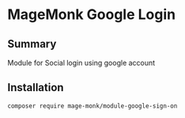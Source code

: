 # MageMonk Google Login

## Summary
Module for Social login using google account

## Installation
```shell
composer require mage-monk/module-google-sign-on
```

